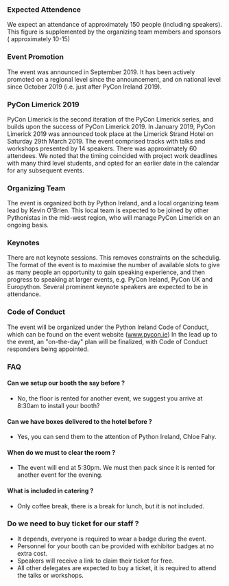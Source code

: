 
### Expected Attendence

We expect an attendance of approximately 150 people (including speakers).
This figure is supplemented by the organizing team members and sponsors ( approximately 10-15)

### Event Promotion 

The event was announced in September 2019. 
It has been actively promoted on a regional level since the announcement, and on national level since October 2019 (i.e. just after PyCon Ireland 2019).

### PyCon Limerick 2019

PyCon Limerick is the second iteration of the PyCon Limerick series, and builds upon the success of PyCon Limerick 2019. 
In January 2019, PyCon Limerick 2019 was announced took place at the Limerick Strand Hotel on Saturday 29th March 2019.
The event comprised tracks with talks and workshops presented by 14 speakers.  There was approximately 60 attendees.
We noted that the timing coincided with project work deadlines with many third level students, and opted for an earlier date in the calendar for any subsequent events.

### Organizing Team

The event is organized both by Python Ireland, and a local organizing team lead by Kevin O'Brien.
This local team is expected to be joined by other Pythonistas in the mid-west region, who will manage PyCon Limerick on an ongoing basis.

### Keynotes

There are not keynote sessions. This removes constraints on the schedulig.
The format of the event is to maximise the number of available slots to give as many people an opportunity to gain speaking experience, and then progress to speaking at
larger events, e.g. PyCon Ireland, PyCon UK and Europython.
Several prominent keynote speakers are expected to be in attendance.

### Code of Conduct

The event will be organized under the Python Ireland Code of Conduct, which can be found on the event website (www.pycon.ie)
In the lead up to the event, an "on-the-day" plan will be finalized, with Code of Conduct responders being appointed.

### FAQ

#### Can we setup our booth the say before ?

* No, the floor is rented for another event, we suggest you arrive at 8:30am to install your booth?

####  Can we have boxes delivered to the hotel before ?

* Yes, you can send them to the attention of Python Ireland, Chloe Fahy.

#### When do we must to clear the room ?

* The event will end at 5:30pm. We must then pack since it is rented for another event for the evening.

#### What is included in catering ?

* Only coffee break, there is a break for lunch, but it is not included.

### Do we need to buy ticket for our staff ?

* It depends, everyone is required to wear a badge during the event. 
* Personnel for your booth can be provided with exhibitor badges at no extra cost. 
* Speakers will receive a link to claim their ticket for free. 
* All other delegates are expected to buy a ticket, it is required to attend the talks or workshops.
